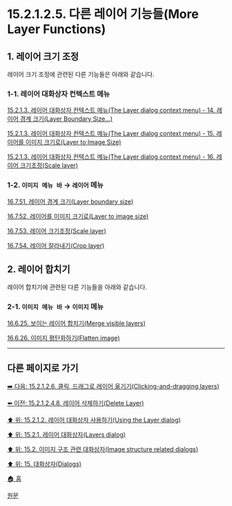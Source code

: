 # 15.2.1.2.5. 다른 레이어 기능들(More Layer Functions)

<a id="15-02-01-02-05-s1"></a>

## 1. 레이어 크기 조정
레이어 크기 조정에 관련된 다른 기능들은 아래와 같습니다.

<a id="15-02-01-02-05-s1-01"></a>

### 1-1. 레이어 대화상자 컨텍스트 메뉴

[15.2.1.3. 레이어 대화상자 컨텍스트 메뉴(The Layer dialog context menu) - 14. 레이어 경계 크기(Layer Boundary Size…)](./15-02-01-03-the_layer_dialog_context_menu.md#15-02-01-03-s14)

[15.2.1.3. 레이어 대화상자 컨텍스트 메뉴(The Layer dialog context menu) - 15. 레이어를 이미지 크기로(Layer to Image Size)](./15-02-01-03-the_layer_dialog_context_menu.md#15-02-01-03-s15)

[15.2.1.3. 레이어 대화상자 컨텍스트 메뉴(The Layer dialog context menu) - 16. 레이어 크기조정(Scale layer)](./15-02-01-03-the_layer_dialog_context_menu.md#15-02-01-03-s16)

<a id="15-02-01-02-05-s1-02"></a>

### 1-2. `이미지 메뉴 바` → `레이어` 메뉴

[16.7.51. 레이어 경계 크기(Layer boundary size)](./16-07-51-layer_boundary_size.md)

[16.7.52. 레이어를 이미지 크기로(Layer to image size)](./16-07-52-layer_to_image_size.md)

[16.7.53. 레이어 크기조정(Scale layer)](./16-07-53-scale_layer.md)

[16.7.54. 레이어 잘라내기(Crop layer)](./16-07-54-crop-layer.md)

<a id="15-02-01-02-05-s2"></a>

## 2. 레이어 합치기
레이어 합치기에 관련된 다른 기능들을 아래와 같습니다.

<a id="15-02-01-02-05-s2-01"></a>

### 2-1. `이미지 메뉴 바` → `이미지` 메뉴

[16.6.25. 보이는 레이어 합치기(Merge visible layers)](./16-06-25-merge_visible_layers.md)

[16.6.26. 이미지 평탄화하기(Flatten image)](./16-06-26-flatten_image.md)

***

## 다른 페이지로 가기

[➡️ 다음: 15.2.1.2.6. 클릭, 드래그로 레이어 옮기기(Clicking-and-dragging layers)](./15-02-01-02-06-clicking_n_dragging_layers.md)

[⬅️ 이전: 15.2.1.2.4.8. 레이어 삭제하기(Delete Layer)](./15-02-01-02-04-08-delete_layer.md)

[⬆️ 위: 15.2.1.2. 레이어 대화상자 사용하기(Using the Layer dialog)](./15-02-01-02-00-using_the_layer_dialog.md)

[⬆️ 위: 15.2.1. 레이어 대화상자(Layers dialog)](./15-02-01-00-layers_dialog.md)

[⬆️ 위: 15.2. 이미지 구조 관련 대화상자(Image structure related dialogs)](./15-02-00-image-structure-related-dialogs.md)

[⬆️ 위: 15. 대화상자(Dialogs)](./15-00-dialogs.md)

[🏠 홈](./00-home.md)

[원문](https://docs.gimp.org/2.10/ko/gimp-dialogs-structure.html)
